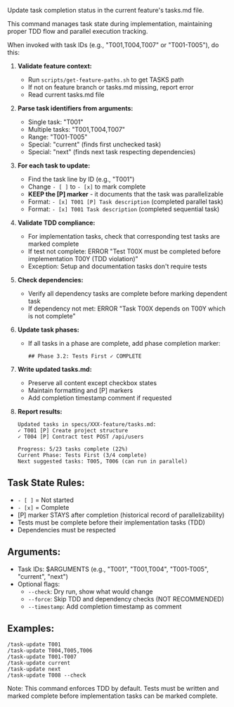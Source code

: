 Update task completion status in the current feature's tasks.md file.

This command manages task state during implementation, maintaining proper TDD flow and parallel execution tracking.

When invoked with task IDs (e.g., "T001,T004,T007" or "T001-T005"), do this:

1. **Validate feature context:**
   - Run `scripts/get-feature-paths.sh` to get TASKS path
   - If not on feature branch or tasks.md missing, report error
   - Read current tasks.md file

2. **Parse task identifiers from arguments:**
   - Single task: "T001"
   - Multiple tasks: "T001,T004,T007"
   - Range: "T001-T005"
   - Special: "current" (finds first unchecked task)
   - Special: "next" (finds next task respecting dependencies)

3. **For each task to update:**
   - Find the task line by ID (e.g., "T001")
   - Change `- [ ]` to `- [x]` to mark complete
   - **KEEP the [P] marker** - it documents that the task was parallelizable
   - Format: `- [x] T001 [P] Task description` (completed parallel task)
   - Format: `- [x] T001 Task description` (completed sequential task)

4. **Validate TDD compliance:**
   - For implementation tasks, check that corresponding test tasks are marked complete
   - If test not complete: ERROR "Test T00X must be completed before implementation T00Y (TDD violation)"
   - Exception: Setup and documentation tasks don't require tests

5. **Check dependencies:**
   - Verify all dependency tasks are complete before marking dependent task
   - If dependency not met: ERROR "Task T00X depends on T00Y which is not complete"

6. **Update task phases:**
   - If all tasks in a phase are complete, add phase completion marker:
     ```
     ## Phase 3.2: Tests First ✓ COMPLETE
     ```

7. **Write updated tasks.md:**
   - Preserve all content except checkbox states
   - Maintain formatting and [P] markers
   - Add completion timestamp comment if requested

8. **Report results:**
   ```
   Updated tasks in specs/XXX-feature/tasks.md:
   ✓ T001 [P] Create project structure
   ✓ T004 [P] Contract test POST /api/users

   Progress: 5/23 tasks complete (22%)
   Current Phase: Tests First (3/4 complete)
   Next suggested tasks: T005, T006 (can run in parallel)
   ```

## Task State Rules:
- `- [ ]` = Not started
- `- [x]` = Complete
- [P] marker STAYS after completion (historical record of parallelizability)
- Tests must be complete before their implementation tasks (TDD)
- Dependencies must be respected

## Arguments:
- Task IDs: $ARGUMENTS (e.g., "T001", "T001,T004", "T001-T005", "current", "next")
- Optional flags:
  - `--check`: Dry run, show what would change
  - `--force`: Skip TDD and dependency checks (NOT RECOMMENDED)
  - `--timestamp`: Add completion timestamp as comment

## Examples:
```
/task-update T001
/task-update T004,T005,T006
/task-update T001-T007
/task-update current
/task-update next
/task-update T008 --check
```

Note: This command enforces TDD by default. Tests must be written and marked complete before implementation tasks can be marked complete.

